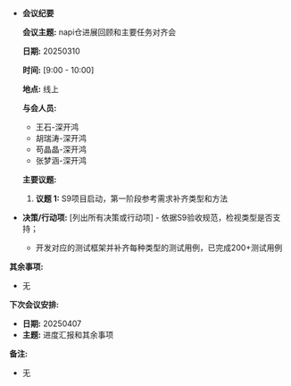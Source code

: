 - **会议纪要**

  **会议主题:** napi仓进展回顾和主要任务对齐会

  **日期:** 20250310

  **时间:** [9:00 - 10:00]

  **地点:** 线上

  **与会人员:**

  - 王石-深开鸿
  - 胡瑞涛-深开鸿
  - 苟晶晶-深开鸿
  - 张梦涵-深开鸿

  **主要议题:**

  1. **议题 1:** S9项目启动，第一阶段参考需求补齐类型和方法
- **决策/行动项:** [列出所有决策或行动项]
       - 依据S9验收规范，检视类型是否支持；
  - 开发对应的测试框架并补齐每种类型的测试用例，已完成200+测试用例

**其余事项:**

  - 无

  **下次会议安排:**

  - **日期:** 20250407
  - **主题:** 进度汇报和其余事项

  **备注:**

  - 无